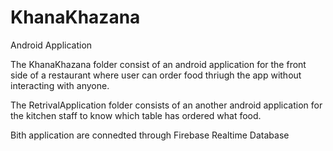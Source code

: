 # KhanaKhazana
Android Application 

The KhanaKhazana folder consist of an android application for the front side of a restaurant where user can order food thriugh the app without interacting with anyone.

The RetrivalApplication folder consists of an another android application for the kitchen staff to know which table has ordered what food.

Bith application are connedted through Firebase Realtime Database
